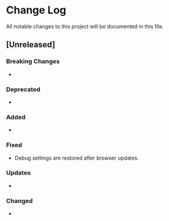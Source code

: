 # Change Log

All notable changes to this project will be documented in this file.

## [Unreleased]

### Breaking Changes

-

### Deprecated

-

### Added

- 

### Fixed

- Debug settings are restored after browser updates.

### Updates

-

### Changed

-